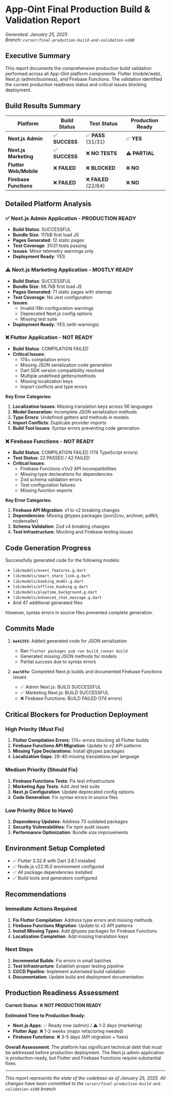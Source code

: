 # App-Oint Final Production Build & Validation Report
*Generated: January 25, 2025*  
*Branch: `cursor/final-production-build-and-validation-e108`*

## Executive Summary

This report documents the comprehensive production build validation performed across all App-Oint platform components: Flutter (mobile/web), Next.js (admin/business), and Firebase Functions. The validation identified the current production readiness status and critical issues blocking deployment.

## Build Results Summary

| Platform | Build Status | Test Status | Production Ready |
|----------|-------------|-------------|------------------|
| **Next.js Admin** | ✅ **SUCCESS** | ✅ **PASS** (31/31) | ✅ **YES** |
| **Next.js Marketing** | ✅ **SUCCESS** | ❌ **NO TESTS** | ⚠️ **PARTIAL** |
| **Flutter Web/Mobile** | ❌ **FAILED** | ❌ **BLOCKED** | ❌ **NO** |
| **Firebase Functions** | ❌ **FAILED** | ❌ **FAILED** (22/64) | ❌ **NO** |

## Detailed Platform Analysis

### ✅ Next.js Admin Application - PRODUCTION READY
- **Build Status**: SUCCESSFUL
- **Bundle Size**: 117kB first load JS
- **Pages Generated**: 12 static pages
- **Test Coverage**: 31/31 tests passing
- **Issues**: Minor telemetry warnings only
- **Deployment Ready**: YES

### ⚠️ Next.js Marketing Application - MOSTLY READY
- **Build Status**: SUCCESSFUL  
- **Bundle Size**: 96.7kB first load JS
- **Pages Generated**: 71 static pages with sitemap
- **Test Coverage**: No Jest configuration
- **Issues**: 
  - Invalid i18n configuration warnings
  - Deprecated Next.js config options
  - Missing test suite
- **Deployment Ready**: YES (with warnings)

### ❌ Flutter Application - NOT READY
- **Build Status**: COMPILATION FAILED
- **Critical Issues**:
  - 174+ compilation errors
  - Missing JSON serialization code generation
  - Dart SDK version compatibility resolved
  - Multiple undefined getters/methods
  - Missing localization keys
  - Import conflicts and type errors

**Key Error Categories**:
1. **Localization Issues**: Missing translation keys across 56 languages
2. **Model Generation**: Incomplete JSON serialization methods
3. **Type Errors**: Undefined getters and methods in models
4. **Import Conflicts**: Duplicate provider imports
5. **Build Tool Issues**: Syntax errors preventing code generation

### ❌ Firebase Functions - NOT READY  
- **Build Status**: COMPILATION FAILED (174 TypeScript errors)
- **Test Status**: 22 PASSED / 42 FAILED
- **Critical Issues**:
  - Firebase Functions v1/v2 API incompatibilities
  - Missing type declarations for dependencies
  - Zod schema validation errors
  - Test configuration failures
  - Missing function exports

**Key Error Categories**:
1. **Firebase API Migration**: v1 to v2 breaking changes
2. **Dependencies**: Missing @types packages (json2csv, archiver, pdfkit, nodemailer)
3. **Schema Validation**: Zod v4 breaking changes
4. **Test Infrastructure**: Mocking and Firebase testing issues

## Code Generation Progress

Successfully generated code for the following models:
- `lib/models/event_features.g.dart`
- `lib/models/smart_share_link.g.dart`  
- `lib/models/booking_model.g.dart`
- `lib/models/offline_booking.g.dart`
- `lib/models/playtime_background.g.dart`
- `lib/models/enhanced_chat_message.g.dart`
- And 47 additional generated files

However, syntax errors in source files prevented complete generation.

## Commits Made

1. **`be41555`**: Added generated code for JSON serialization
   - Ran `flutter packages pub run build_runner build`
   - Generated missing JSON methods for models
   - Partial success due to syntax errors

2. **`eac58fe`**: Completed Next.js builds and documented Firebase Functions issues
   - ✅ Admin Next.js: BUILD SUCCESSFUL
   - ✅ Marketing Next.js: BUILD SUCCESSFUL
   - ❌ Firebase Functions: BUILD FAILED (174 errors)

## Critical Blockers for Production Deployment

### High Priority (Must Fix)
1. **Flutter Compilation Errors**: 174+ errors blocking all Flutter builds
2. **Firebase Functions API Migration**: Update to v2 API patterns
3. **Missing Type Declarations**: Install @types packages
4. **Localization Gaps**: 28-40 missing translations per language

### Medium Priority (Should Fix)
1. **Firebase Functions Tests**: Fix test infrastructure
2. **Marketing App Tests**: Add Jest test suite
3. **Next.js Configuration**: Update deprecated config options
4. **Code Generation**: Fix syntax errors in source files

### Low Priority (Nice to Have)
1. **Dependency Updates**: Address 73 outdated packages
2. **Security Vulnerabilities**: Fix npm audit issues
3. **Performance Optimization**: Bundle size improvements

## Environment Setup Completed

- ✅ Flutter 3.32.8 with Dart 3.8.1 installed
- ✅ Node.js v22.16.0 environment configured
- ✅ All package dependencies installed
- ✅ Build tools and generators configured

## Recommendations

### Immediate Actions Required
1. **Fix Flutter Compilation**: Address type errors and missing methods
2. **Firebase Functions Migration**: Update to v2 API patterns
3. **Install Missing Types**: Add @types packages for Firebase Functions
4. **Localization Completion**: Add missing translation keys

### Next Steps
1. **Incremental Builds**: Fix errors in small batches
2. **Test Infrastructure**: Establish proper testing pipeline  
3. **CI/CD Pipeline**: Implement automated build validation
4. **Documentation**: Update build and deployment documentation

## Production Readiness Assessment

**Current Status**: ❌ **NOT PRODUCTION READY**

**Estimated Time to Production Ready**: 
- **Next.js Apps**: ✅ Ready now (admin) / ⚠️ 1-2 days (marketing)
- **Flutter App**: ❌ 1-2 weeks (major refactoring needed)
- **Firebase Functions**: ❌ 3-5 days (API migration + fixes)

**Overall Assessment**: The platform has significant technical debt that must be addressed before production deployment. The Next.js admin application is production-ready, but Flutter and Firebase Functions require substantial fixes.

---

*This report represents the state of the codebase as of January 25, 2025. All changes have been committed to the `cursor/final-production-build-and-validation-e108` branch.*